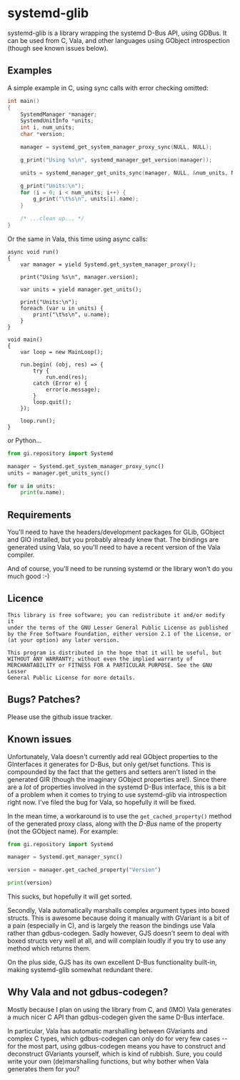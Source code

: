 
systemd-glib
============

systemd-glib is a library wrapping the systemd D-Bus API, using GDBus.
It can be used from C, Vala, and other languages using GObject introspection
(though see known issues below).

Examples
--------

A simple example in C, using sync calls with error checking omitted:

```C
int main()
{
    SystemdManager *manager;
    SystemdUnitInfo *units;
    int i, num_units;
    char *version;

    manager = systemd_get_system_manager_proxy_sync(NULL, NULL);

    g_print("Using %s\n", systemd_manager_get_version(manager));

    units = systemd_manager_get_units_sync(manager, NULL, &num_units, NULL);

    g_print("Units:\n");
    for (i = 0; i < num_units; i++) {
        g_print("\t%s\n", units[i].name);
    }

    /* ...clean up... */
}
```

Or the same in Vala, this time using async calls:

```Vala
async void run()
{
    var manager = yield Systemd.get_system_manager_proxy();

    print("Using %s\n", manager.version);

    var units = yield manager.get_units();

    print("Units:\n");
    foreach (var u in units) {
        print("\t%s\n", u.name);
    }
}

void main()
{
    var loop = new MainLoop();

    run.begin( (obj, res) => {
        try {
            run.end(res);
        catch (Error e) {
            error(e.message);
        }
        loop.quit();
    });

    loop.run();
}
```

or Python...

```python
from gi.repository import Systemd

manager = Systemd.get_system_manager_proxy_sync()
units = manager.get_units_sync()

for u in units:
    print(u.name);
```

Requirements
------------

You'll need to have the headers/development packages for GLib, GObject and GIO
installed, but you probably already knew that. The bindings are generated using
Vala, so you'll need to have a recent version of the Vala compiler.

And of course, you'll need to be running systemd or the library won't do you
much good :-)

Licence
-------

    This library is free software; you can redistribute it and/or modify it
    under the terms of the GNU Lesser General Public License as published
    by the Free Software Foundation, either version 2.1 of the License, or
    (at your option) any later version.

    This program is distributed in the hope that it will be useful, but
    WITHOUT ANY WARRANTY; without even the implied warranty of
    MERCHANTABILITY or FITNESS FOR A PARTICULAR PURPOSE. See the GNU Lesser
    General Public License for more details.


Bugs? Patches?
--------------

Please use the github issue tracker.


Known issues
------------

Unfortunately, Vala doesn't currently add real GObject properties to the
GInterfaces it generates for D-Bus, but only get/set functions. This
is compounded by the fact that the getters and setters aren't listed in the
generated GIR (though the imaginary GObject properties are!). Since there are
a *lot* of properties involved in the systemd D-Bus interface, this is a bit
of a problem when it comes to trying to use systemd-glib via introspection
right now. I've filed the bug for Vala, so hopefully it will be fixed.

In the mean time, a workaround is to use the `get_cached_property()` method of
the generated proxy class, along with the *D-Bus* name of the property (not
the GObject name). For example:

```Python
from gi.repository import Systemd

manager = Systemd.get_manager_sync()

version = manager.get_cached_property("Version")

print(version)

```

This sucks, but hopefully it will get sorted.

Secondly, Vala automatically marshalls complex argument types into boxed structs.
This is awesome because doing it manually with GVariant is a bit of a pain
(especially in C), and is largely the reason the bindings use Vala rather than
gdbus-codegen. Sadly however, GJS doesn't seem to deal with boxed structs
very well at all, and will complain loudly if you try to use any method which
returns them.

On the plus side, GJS has its own excellent D-Bus functionality built-in, making
systemd-glib somewhat redundant there.


Why Vala and not gdbus-codegen?
-------------------------------

Mostly because I plan on using the library from C, and (IMO) Vala generates a
much nicer C API than gdbus-codegen given the same D-Bus interface.

In particular, Vala has automatic marshalling between GVariants and complex C
types, which gdbus-codegen can only do for very few cases -- for the most part,
using gdbus-codegen means you have to construct and deconstruct GVariants
yourself, which is kind of rubbish. Sure, you could write your own (de)marshalling
functions, but why bother when Vala generates them for you?


